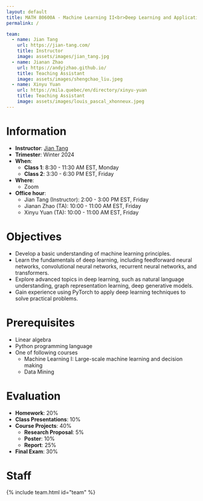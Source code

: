 ```yaml
---
layout: default
title: MATH 80600A - Machine Learning II<br>Deep Learning and Applications
permalink: /

team:
  - name: Jian Tang
    url: https://jian-tang.com/
    title: Instructor
    image: assets/images/jian_tang.jpg
  - name: Jianan Zhao
    url: https://andyjzhao.github.io/
    title: Teaching Assistant
    image: assets/images/shengchao_liu.jpeg
  - name: Xinyu Yuan
    url: https://mila.quebec/en/directory/xinyu-yuan
    title: Teaching Assistant
    image: assets/images/louis_pascal_xhonneux.jpeg
---
```



# Information

- **Instructor**: [Jian Tang]
- **Trimester**: Winter 2024
- **When**:
  - **Class 1**: 8:30 - 11:30 AM EST, Monday
  - **Class 2**: 3:30 - 6:30 PM EST, Friday
- **Where**:
  - Zoom
- **Office hour**:
  - Jian Tang (Instructor): 2:00 - 3:00 PM EST, Friday
  - Jianan Zhao (TA): 10:00 - 11:00 AM EST, Friday
  - Xinyu Yuan (TA): 10:00 - 11:00 AM EST, Friday

[Jian Tang]: https://jian-tang.com
[Quebecor]: https://www.hec.ca/campus/edifices/cote_sainte_catherine/1er_etage/salles_cours/quebecor.html
[BDC]: https://www.hec.ca/campus/edifices/cote_sainte_catherine/1er_etage/salles_cours/bdc.html

# Objectives

- Develop a basic understanding of machine learning principles.
- Learn the fundamentals of deep learning, including feedforward neural networks, convolutional neural networks, recurrent neural networks, and transformers.
- Explore advanced topics in deep learning, such as natural language understanding, graph representation learning, deep generative models.
- Gain experience using PyTorch to apply deep learning techniques to solve practical problems.


[//]: # (- Understand machine learning basics )

[//]: # (- Understand deep learning basics such as feedforward neural networks, convolutional neural networks, and recurrent neural networks)

[//]: # (- Know several advanced topics in deep learning, including applications in natural language understanding, graph representation learning, recommender systems, and deep generative models)

[//]: # (- Learn to use PyTorch for applying deep learning techniques to solve real-world problems)

# Prerequisites

- Linear algebra
- Python programming language
- One of following courses
  - Machine Learning I: Large-scale machine learning and decision making
  - Data Mining

# Evaluation

- **Homework**: 20%
- **Class Presentations**: 10%
- **Course Projects**: 40%
    - **Research Proposal**: 5%
    - **Poster**: 10%
    - **Report**: 25%
- **Final Exam**: 30%

# Staff

{% include team.html id="team" %}
